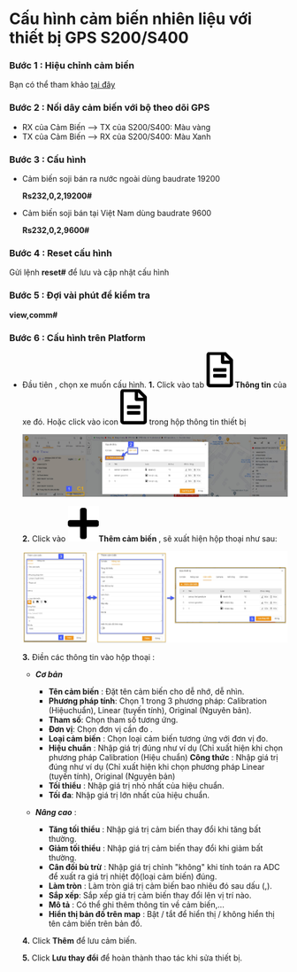 # Cấu hình cảm biến nhiên liệu với thiết bị GPS S200/S400

### Bước 1 : Hiệu chỉnh cảm biến

Bạn có thể tham khảo [tại đây](vi/modules/web-interface/devices/calib-sensor/#calib)

### Bước 2 : Nối dây cảm biến với bộ theo dõi GPS 
    
* RX của Cảm Biến --> TX của S200/S400: Màu vàng
* TX của Cảm Biến --> RX của S200/S400: Màu Xanh

### Bước 3 :  Cấu hình 

- Cảm biến soji bán ra nước ngoài dùng baudrate 19200

    **Rs232,0,2,19200#**

-  Cảm biến soji bán tại Việt Nam dùng baudrate 9600

    **Rs232,0,2,9600#**

### Bước 4 : Reset cấu hình

Gửi lệnh **reset#** để lưu và cập nhật cấu hình

### Bước 5 : Đợi vài phút để kiểm tra
    
**view,comm#**

### Bước 6 : Cấu hình trên Platform

- Đầu tiên , chọn xe muốn cấu hình.
  **1.** Click vào tab <span class="icon-left svg-filter-info">![Ok](/docs/assets/images/web-interface/icon/SVG/file-alt.svg)  **Thông tin** của xe đó. Hoặc click vào icon <span class="icon-left svg-filter-info">![Ok](/docs/assets/images/web-interface/icon/SVG/file-alt.svg)  trong hộp thông tin thiết bị
    
    <span style="display:block;text-align:left">![Manage device ](/docs/assets/images/web-interface/faq/add-sensor.jpg)
  
  **2.** Click vào  <span class="icon-left svg-filter-tick">![Ok](/docs/assets/images/web-interface/icon/SVG/plus.svg)**Thêm cảm biến** , sẽ xuất hiện hộp thoại như sau:  

    <span style="display:block;text-align:left">![Manage device ](/docs/assets/images/web-interface/faq/add-sensor-2.jpg)

  **3.** Điền các thông tin vào hộp thoại :

  - ***Cơ bản*** 
    - **Tên cảm biến** : Đặt tên cảm biến cho dễ nhớ, dễ nhìn. 
    - **Phương pháp tính**: Chọn 1 trong 3 phương pháp:  Calibration (Hiệuchuẩn), Linear (tuyến tính), Original (Nguyên bản). 
    - **Tham số**: Chọn tham số tương ứng.
    - **Đơn vị**: Chọn đơn vị cần đo .
    - **Loại cảm biến** : Chọn loại cảm biến tương ứng với đơn vị đo. 
    - **Hiệu chuẩn**  : Nhập giá trị đúng như ví dụ (Chỉ xuất hiện khi chọn phương pháp  Calibration (Hiệu chuẩn)
    **Công thức** : Nhập giá trị đúng như ví dụ (Chỉ xuất hiện khi chọn phương pháp  Linear (tuyến tính), Original (Nguyên bản)
    - **Tối thiểu**  : Nhập giá trị nhỏ nhất của hiệu chuẩn.
    - **Tối đa**: Nhập giá trị lớn nhất của hiệu chuẩn.
  
  -  ***Nâng cao*** : 
     -  **Tăng tối thiểu** : Nhập giá trị cảm biến thay đổi khi tăng bất thường.
     -  **Giảm tối thiểu** : Nhập giá trị cảm biến thay đổi khi giảm bất thường.
     -  **Cân đối bù trừ** : Nhập giá trị chỉnh "không" khi tính toán ra ADC để xuất ra giá trị nhiệt độ(loại cảm biến) đúng.
     - **Làm tròn** : Làm tròn giá trị cảm biến bao nhiêu đó sau dấu (,).
     - **Sắp xếp**: Sắp xếp giá trị cảm biến thay đổi lên vị trí nào. 
     - **Mô tả** : Có thể ghi thêm thông tin về cảm biến,...
     - **Hiển thị bản đồ trên map** : Bật / tắt để hiển thị / không hiển thị tên cảm biến trên bản đồ. 

  **4.** Click **Thêm** để lưu cảm biến. 
  
  **5.** Click **Lưu thay đổi** để hoàn thành thao tác khi sửa thiết bị.
